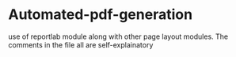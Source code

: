 # Automated-pdf-generation

use of reportlab module
along with other page layout modules.
The comments in the file all are self-explainatory


